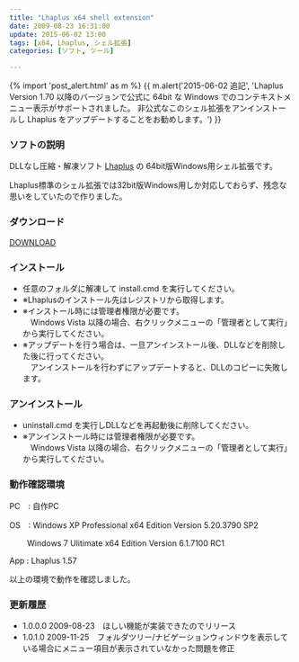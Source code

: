 ```yaml
---
title: "Lhaplus x64 shell extension"
date: 2009-08-23 16:31:00
update: 2015-06-02 13:00
tags: [x64, Lhaplus, シェル拡張]
categories: [ソフト, ツール]

---
```


{% import 'post_alert.html' as m %}
{{ m.alert('2015-06-02 追記', 'Lhaplus Version 1.70 以降のバージョンで公式に 64bit な Windows でのコンテキストメニュー表示がサポートされました。
    非公式なこのシェル拡張をアンインストールし Lhaplus をアップデートすることをお勧めします。') }}

### ソフトの説明

DLLなし圧縮・解凍ソフト [Lhaplus][1] の 64bit版Windows用シェル拡張です。

 [1]: http://hoehoe.com/

Lhaplus標準のシェル拡張では32bit版Windows用しか対応しておらず、残念な思いをしていたので作りました。

### ダウンロード

[DOWNLOAD][2]

 [2]: /files/LplsShlx64-v1.0.1.0.zip "LplsShlx64-v1.0.1.0.zip"

### インストール

  * 任意のフォルダに解凍して install.cmd を実行してください。
  * ※Lhaplusのインストール先はレジストリから取得します。
  * ※インストール時には管理者権限が必要です。  
    　Windows Vista 以降の場合、右クリックメニューの「管理者として実行」から実行してください。
  * ※アップデートを行う場合は、一旦アンインストール後、DLLなどを削除した後に行ってください。  
    　アンインストールを行わずにアップデートすると、DLLのコピーに失敗します。

### アンインストール

  * uninstall.cmd を実行しDLLなどを再起動後に削除してください。
  * ※アンインストール時には管理者権限が必要です。  
    　Windows Vista 以降の場合、右クリックメニューの「管理者として実行」から実行してください。

### 動作確認環境

PC　: 自作PC

OS　: Windows XP Professional x64 Edition Version 5.20.3790 SP2

&nbsp;&nbsp;&nbsp;&nbsp;&nbsp;&nbsp;&nbsp;&nbsp;Windows 7 Ulitimate x64 Edition Version 6.1.7100 RC1

App : Lhaplus 1.57

以上の環境で動作を確認しました。

### 更新履歴

  * 1.0.0.0 2009-08-23　ほしい機能が実装できたのでリリース
  * 1.0.1.0 2009-11-25　フォルダツリー/ナビゲーションウィンドウを表示している場合にメニュー項目が表示されていなかった問題を修正
